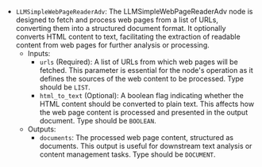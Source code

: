 - `LLMSimpleWebPageReaderAdv`: The LLMSimpleWebPageReaderAdv node is designed to fetch and process web pages from a list of URLs, converting them into a structured document format. It optionally converts HTML content to text, facilitating the extraction of readable content from web pages for further analysis or processing.
    - Inputs:
        - `urls` (Required): A list of URLs from which web pages will be fetched. This parameter is essential for the node's operation as it defines the sources of the web content to be processed. Type should be `LIST`.
        - `html_to_text` (Optional): A boolean flag indicating whether the HTML content should be converted to plain text. This affects how the web page content is processed and presented in the output document. Type should be `BOOLEAN`.
    - Outputs:
        - `documents`: The processed web page content, structured as documents. This output is useful for downstream text analysis or content management tasks. Type should be `DOCUMENT`.
